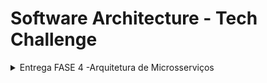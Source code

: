 # Software Architecture - Tech Challenge

<details>

<summary>Entrega FASE 4 -Arquitetura de Microsserviços</summary>

# Software Architecture - FASE 4 - Tech Challenge

## Requisitos

|Recurso|Versão|Obrigatório|Nota|
|-|-|-|-|
|Docker Desktop| 4.21 ou mais atual|Sim|Necessário para rodar containers das APIs e banco de dados|
|Golang| 1.20|Não|Necessário apenas no caso de rodar localmente sem container|

## O que esse projeto faz e possui
### O que esse projeto faz
Através da API é possível criar um pedido e acompanhar seu status, tendo seu registro persistido no banco de dados.

#### O que esse projeto possui
 - [x] Dockerfile e DockerCompose
 - [x] Documentação para Consumo das API
 - [x] Testes Unitários
 - [x] Banco de dados

## O que esse projeto não faz e débitos técnicos
#### O que esse projeto não faz
- Não se comunica com outros microsserviços;

#### Débitos técnicos
- [ ] Remoção paramêtros *hard coded*, como portas das aplicações.
- [ ] Comunicação com outras aplicações.
- [ ] Algumas partes da aplicação não estão com testes unitários

## Como executar o projeto
### Criar Variáveis de Ambiente
Criar um arquivo nomedo como `.env` na raiz do projeto contendo os seguintes valores.
~~~bash
POSTGRES_USER=postuser
POSTGRES_PASSWORD=postpass
POSTGRES_DB=customer
POSTGRES_HOST_PORT=5432
POSTGRES_CONTAINER_PORT=5432
POSTGRES_HOST=database-postgres
POSTGRES_DSN=user=puser password=ppass dbname=order host=database-postgres port=5432 sslmode=disable
~~~
Notas: dada a natureza desse projeto, o arquivo ".env" já está na pasta raiz, assim como, intencionalmente, há valores ***hard coded*** no código.

### Executar o projeto
É possivel executar o projeto através do Makefile, a partir da linha de comando. 
~~~bash
make run-project
~~~
Notas: o comando deve ser efetuado na pasta raiz do projeto

### Executar o Docker
Para executar o projeto, é necessário ter o `Docker Desktop` instalado. Com isso será possível criar as instancias usando o comando `docker compose` via IDE ou linha de comando conforme a seguir:
~~~bash
docker compose -f "docker-compose.yml" up -d --build
~~~
Notas: o comando deve ser efetuado na pasta raiz do projeto

### Utilizar Aplicação & Documentação API
1. Crie um cliente `[POST] localhost:8080/api/v1/customer` 
2. Busque um cliente `[GET] localhost:8080/api/v1/customer/:id` 

A documentação está disponível via Postman com os casos de consumo. É possivel rodar pelo link abaixo, ou copiando a coleção que esta dentro da pasta `docs`.

[![Run in Postman](https://run.pstmn.io/button.svg)](https://app.getpostman.com/run-collection/16227218-ad366006-d6e5-41a8-8b14-0e5b79002ac0?action=collection%2Ffork&collection-url=entityId%3D16227218-ad366006-d6e5-41a8-8b14-0e5b79002ac0%26entityType%3Dcollection%26workspaceId%3De76668fb-982b-4d15-ab75-26131dab7174#?env%5BDEV%5D=W3sia2V5IjoiYmFzZV91cmwucmVzdGF1cmFudCIsInZhbHVlIjoibG9jYWxob3N0OjgwODAvYXBpL3YxIiwiZW5hYmxlZCI6dHJ1ZSwidHlwZSI6ImRlZmF1bHQifV0=)